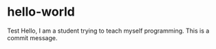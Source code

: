 # hello-world
Test
Hello, I am a student trying to teach myself programming.
This is a commit message.
